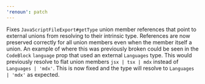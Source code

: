 ```yaml
---
'renoun': patch
---
```


Fixes `JavaScriptFileExport#getType` union member references that point to external unions from resolving to their intrinsic type. References are now preserved correctly for all union members even when the member itself a union. An example of where this was previously broken could be seen in the `CodeBlock` `language` prop that used an external `Languages` type. This would previously resolve to flat union members `jsx | tsx | mdx` instead of `Languages | 'mdx'`. This is now fixed and the type will resolve to `Languages | 'mdx'` as expected.
